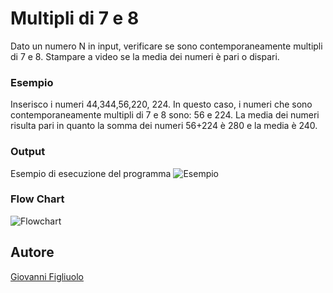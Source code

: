# Multipli di 7 e 8

Dato un numero N in input, verificare se sono contemporaneamente multipli di 7 e 8.
Stampare a video se la media dei numeri è pari o dispari.

### Esempio
Inserisco i numeri 44,344,56,220, 224.
In questo caso, i numeri che sono contemporaneamente multipli di 7 e 8 sono: 56 e 224.
La media dei numeri risulta pari in quanto la somma dei numeri 56+224 è 280 e la media è 240.

### Output
Esempio di esecuzione del programma
![Esempio](/multipli_7_8.png)


### Flow Chart
![Flowchart](/flowchart_multipli_7_8.png)


## Autore
[Giovanni Figliuolo](https://giovannifigliuolo.it)